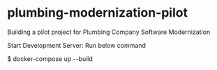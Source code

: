 # plumbing-modernization-pilot
Building a pilot project for Plumbing Company Software Modernization

Start Development Server: Run below command

$ docker-compose up --build
